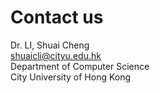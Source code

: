 # Contact us

Dr. LI, Shuai Cheng  
shuaicli@cityu.edu.hk  
Department of Computer Science  
City University of Hong Kong
